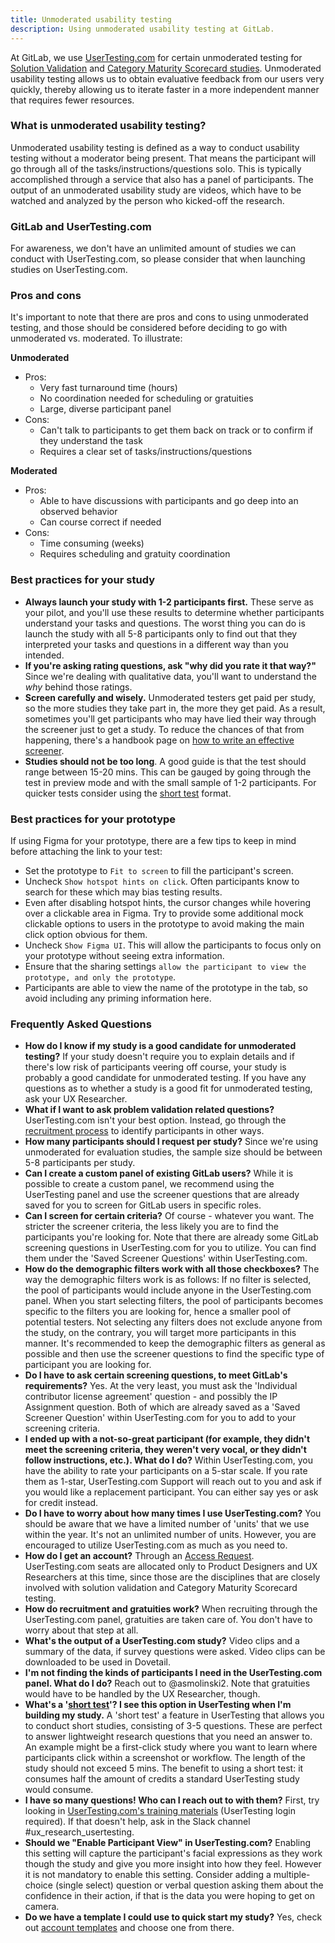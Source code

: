 ```yaml
---
title: Unmoderated usability testing
description: Using unmoderated usability testing at GitLab.
---
```


At GitLab, we use [UserTesting.com](https://www.usertesting.com/) for certain unmoderated testing for [Solution Validation](/handbook/product/ux/ux-research/solution-validation-and-methods/) and [Category Maturity Scorecard studies](/handbook/product/ux/category-maturity/category-maturity-scorecards/). Unmoderated usability testing allows us to obtain evaluative feedback from our users very quickly, thereby allowing us to iterate faster in a more independent manner that requires fewer resources.

### What is unmoderated usability testing?

Unmoderated usability testing is defined as a way to conduct usability testing without a moderator being present.  That means the participant will go through all of the tasks/instructions/questions solo.  This is typically accomplished through a service that also has a panel of participants.  The output of an unmoderated usability study are videos, which have to be watched and analyzed by the person who kicked-off the research.

### GitLab and UserTesting.com

For awareness, we don't have an unlimited amount of studies we can conduct with UserTesting.com, so please consider that when launching studies on UserTesting.com.

### Pros and cons

It's important to note that there are pros and cons to using unmoderated testing, and those should be considered before deciding to go with unmoderated vs. moderated. To illustrate:

**Unmoderated**

- Pros:
  - Very fast turnaround time (hours)
  - No coordination needed for scheduling or gratuities
  - Large, diverse participant panel
- Cons:
  - Can't talk to participants to get them back on track or to confirm if they understand the task
  - Requires a clear set of tasks/instructions/questions

**Moderated**

- Pros:
  - Able to have discussions with participants and go deep into an observed behavior
  - Can course correct if needed
- Cons:
  - Time consuming (weeks)
  - Requires scheduling and gratuity coordination

### Best practices for your study

- **Always launch your study with 1-2 participants first.** These serve as your pilot, and you'll use these results to determine whether participants understand your tasks and questions. The worst thing you can do is launch the study with all 5-8 participants only to find out that they interpreted your tasks and questions in a different way than you intended.
- **If you're asking rating questions, ask "why did you rate it that way?"** Since we're dealing with qualitative data, you'll want to understand the *why* behind those ratings.
- **Screen carefully and wisely.** Unmoderated testers get paid per study, so the more studies they take part in, the more they get paid. As a result, sometimes you'll get participants who may have lied their way through the screener just to get a study. To reduce the chances of that from happening, there's a handbook page on [how to write an effective screener](/handbook/product/ux/ux-research/write-effective-screener/).
- **Studies should not be too long**. A good guide is that the test should range between 15-20 mins. This can be gauged by going through the test in preview mode and with the small sample of 1-2 participants. For quicker tests consider using the [short test](https://help.usertesting.com/hc/en-us/articles/11880326870685-Short-test) format.

### Best practices for your prototype

If using Figma for your prototype, there are a few tips to keep in mind before attaching the link to your test:

- Set the prototype to `Fit to screen` to fill the participant's screen.
- Uncheck `Show hotspot hints on click`. Often participants know to search for these which may bias testing results.
- Even after disabling hotspot hints, the cursor changes while hovering over a clickable area in Figma. Try to provide some additional mock clickable options to users in the prototype to avoid making the main click option obvious for them.
- Uncheck `Show Figma UI`. This will allow the participants to focus only on your prototype without seeing extra information.
- Ensure that the sharing settings `allow the participant to view the prototype, and only the prototype`.
- Participants are able to view the name of the prototype in the tab, so avoid including any priming information here.

### Frequently Asked Questions

- **How do I know if my study is a good candidate for unmoderated testing?** If your study doesn't require you to explain details and if there's low risk of participants veering off course, your study is probably a good candidate for unmoderated testing. If you have any questions as to whether a study is a good fit for unmoderated testing, ask your UX Researcher.
- **What if I want to ask problem validation related questions?** UserTesting.com isn't your best option. Instead, go through the [recruitment process](/handbook/product/ux/ux-research/recruiting-participants/) to identify participants in other ways.
- **How many participants should I request per study?** Since we're using unmoderated for evaluation studies, the sample size should be between 5-8 participants per study.
- **Can I create a custom panel of existing GitLab users?** While it is possible to create a custom panel, we recommend using the UserTesting panel and use the screener questions that are already saved for you to screen for GitLab users in specific roles.
- **Can I screen for certain criteria?** Of course - whatever you want. The stricter the screener criteria, the less likely you are to find the participants you're looking for.  Note that there are already some GitLab screening questions in UserTesting.com for you to utilize.  You can find them under the 'Saved Screener Questions' within UserTesting.com.
- **How do the demographic filters work with all those checkboxes?** The way the demographic filters work is as follows: If no filter is selected, the pool of participants would include anyone in the UserTesting.com panel. When you start selecting filters, the pool of participants becomes specific to the filters you are looking for, hence a smaller pool of potential testers. Not selecting any filters does not exclude anyone from the study, on the contrary, you will target more participants in this manner. It's recommended to keep the demographic filters as general as possible and then use the screener questions to find the specific type of participant you are looking for.
- **Do I have to ask certain screening questions, to meet GitLab's requirements?** Yes.  At the very least, you must ask the 'Individual contributor license agreement' question - and possibly the IP Assignment question.  Both of which are already saved as a 'Saved Screener Question' within UserTesting.com for you to add to your screening criteria.
- **I ended up with a not-so-great participant (for example, they didn't meet the screening criteria, they weren't very vocal, or they didn't follow instructions, etc.). What do I do?** Within UserTesting.com, you have the ability to rate your participants on a 5-star scale.  If you rate them as 1-star, UserTesting.com Support will reach out to you and ask if you would like a replacement participant.  You can either say yes or ask for credit instead.
- **Do I have to worry about how many times I use UserTesting.com?** You should be aware that we have a limited number of 'units' that we use within the year.  It's not an unlimited number of units.  However, you are encouraged to utilize UserTesting.com as much as you need to.
- **How do I get an account?** Through an [Access Request](/handbook/business-technology/end-user-services/onboarding-access-requests/access-requests/). UserTesting.com seats are allocated only to Product Designers and UX Researchers at this time, since those are the disciplines that are closely involved with solution validation and Category Maturity Scorecard testing.
- **How do recruitment and gratuities work?** When recruiting through the UserTesting.com panel, gratuities are taken care of.  You don't have to worry about that step at all.
- **What's the output of a UserTesting.com study?** Video clips and a summary of the data, if survey questions were asked.  Video clips can be downloaded to be used in Dovetail.
- **I'm not finding the kinds of participants I need in the UserTesting.com panel.  What do I do?** Reach out to @asmolinski2. Note that gratuities would have to be handled by the UX Researcher, though.
- **What's a '[short test](https://help.usertesting.com/hc/en-us/articles/11880326870685-Short-test)'? I see this option in UserTesting when I'm building my study.** A 'short test' a feature in UserTesting that allows you to conduct short studies, consisting of 3-5 questions. These are perfect to answer lightweight research questions that you need an answer to. An example might be a first-click study where you want to learn where participants click within a screenshot or workflow. The length of the study should not exceed 5 mins. The benefit to using a short test: it consumes half the amount of credits a standard UserTesting study would consume.
- **I have so many questions! Who can I reach out to with them?** First, try looking in [UserTesting.com's training materials](https://university.usertesting.com/page/get-started-with-usertesting) (UserTesting login required). If that doesn't help, ask in the Slack channel #ux_research_usertesting.
- **Should we "Enable Participant View" in UserTesting.com?** Enabling this setting will capture the participant's facial expressions as they work though the study and give you more insight into how they feel. However it is not mandatory to enable this setting. Consider adding a multiple-choice (single select) question or verbal question asking them about the confidence in their action, if that is the data you were hoping to get on camera.
- **Do we have a template I could use to quick start my study?** Yes, check out [account templates](https://app.usertesting.com/workspaces/509645/choose-template) and choose one from there.
